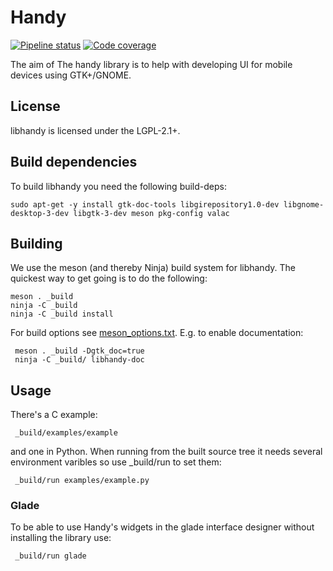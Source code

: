# Handy
[![Pipeline status](https://source.puri.sm/Librem5/libhandy/badges/master/build.svg)](https://source.puri.sm/Librem5/libhandy/commits/master)
[![Code coverage](https://source.puri.sm/Librem5/libhandy/badges/master/coverage.svg)](https://source.puri.sm/Librem5/libhandy/commits/master)

The aim of The handy library is to help with developing UI for mobile devices
using GTK+/GNOME.

## License

libhandy is licensed under the LGPL-2.1+.

## Build dependencies

To build libhandy you need the following build-deps:

	sudo apt-get -y install gtk-doc-tools libgirepository1.0-dev libgnome-desktop-3-dev libgtk-3-dev meson pkg-config valac

## Building

We use the meson (and thereby Ninja) build system for libhandy.  The quickest
way to get going is to do the following:

	meson . _build
	ninja -C _build
	ninja -C _build install

For build options see [meson_options.txt](./meson_options.txt). E.g. to enable documentation:

     meson . _build -Dgtk_doc=true
     ninja -C _build/ libhandy-doc

## Usage

There's a C example:

     _build/examples/example

and one in Python. When running from the built source tree it
needs several environment varibles so use \_build/run to set them:

     _build/run examples/example.py

### Glade
To be able to use Handy's widgets in the glade interface designer without
installing the library use:

     _build/run glade
